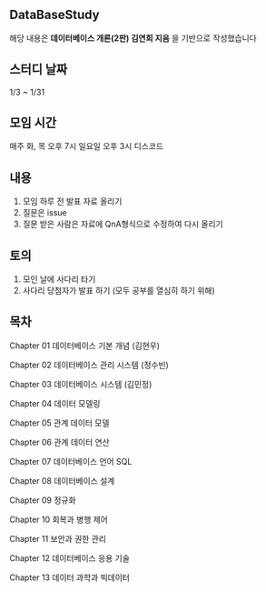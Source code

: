 
## DataBaseStudy
해당 내용은 **데이터베이스 개론(2판) 김연희 지음** 을 기반으로 작성했습니다


## 스터디 날짜 
1/3 ~ 1/31



## 모임 시간
매주 화, 목 오후 7시 일요일 오후 3시
디스코드



## 내용
1. 모임 하루 전 발표 자료 올리기
2. 질문은 issue
3. 질문 받은 사람은 자료에 QnA형식으로 수정하여 다시 올리기

## 토의
1. 모인 날에 사다리 타기
2. 사다리 당첨자가 발표 하기 (모두 공부를 열심히 하기 위해)


## 목차
Chapter 01 데이터베이스 기본 개념 (김현우)

Chapter 02 데이터베이스 관리 시스템 (정수빈)

Chapter 03 데이터베이스 시스템 (김민정)

Chapter 04 데이터 모델링

Chapter 05 관계 데이터 모델

Chapter 06 관계 데이터 연산

Chapter 07 데이터베이스 언어 SQL

Chapter 08 데이터베이스 설계

Chapter 09 정규화

Chapter 10 회복과 병행 제어

Chapter 11 보안과 권한 관리

Chapter 12 데이터베이스 응용 기술

Chapter 13 데이터 과학과 빅데이터
